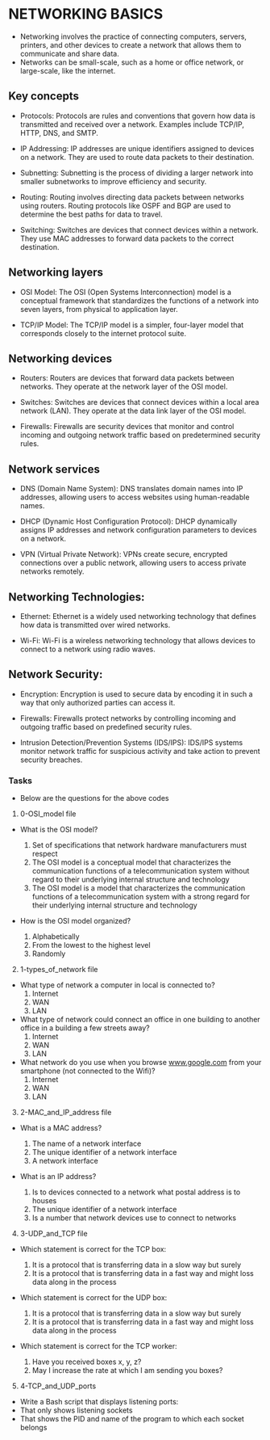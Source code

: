 # NETWORKING BASICS
* Networking involves the practice of connecting computers, servers, printers, and other devices to create a network that allows them to communicate and share data.
* Networks can be small-scale, such as a home or office network, or large-scale, like the internet.

## Key concepts
* Protocols: Protocols are rules and conventions that govern how data is transmitted and received over a network. Examples include TCP/IP, HTTP, DNS, and SMTP.

* IP Addressing: IP addresses are unique identifiers assigned to devices on a network. They are used to route data packets to their destination.

* Subnetting: Subnetting is the process of dividing a larger network into smaller subnetworks to improve efficiency and security.

* Routing: Routing involves directing data packets between networks using routers. Routing protocols like OSPF and BGP are used to determine the best paths for data to travel.

* Switching: Switches are devices that connect devices within a network. They use MAC addresses to forward data packets to the correct destination.

## Networking layers
* OSI Model: The OSI (Open Systems Interconnection) model is a conceptual framework that standardizes the functions of a network into seven layers, from physical to application layer.

* TCP/IP Model: The TCP/IP model is a simpler, four-layer model that corresponds closely to the internet protocol suite.

## Networking devices
* Routers: Routers are devices that forward data packets between networks. They operate at the network layer of the OSI model.

* Switches: Switches are devices that connect devices within a local area network (LAN). They operate at the data link layer of the OSI model.

* Firewalls: Firewalls are security devices that monitor and control incoming and outgoing network traffic based on predetermined security rules.

## Network services
* DNS (Domain Name System): DNS translates domain names into IP addresses, allowing users to access websites using human-readable names.

* DHCP (Dynamic Host Configuration Protocol): DHCP dynamically assigns IP addresses and network configuration parameters to devices on a network.

* VPN (Virtual Private Network): VPNs create secure, encrypted connections over a public network, allowing users to access private networks remotely.

## Networking Technologies:
* Ethernet: Ethernet is a widely used networking technology that defines how data is transmitted over wired networks.

* Wi-Fi: Wi-Fi is a wireless networking technology that allows devices to connect to a network using radio waves.

## Network Security:
* Encryption: Encryption is used to secure data by encoding it in such a way that only authorized parties can access it.

* Firewalls: Firewalls protect networks by controlling incoming and outgoing traffic based on predefined security rules.

* Intrusion Detection/Prevention Systems (IDS/IPS): IDS/IPS systems monitor network traffic for suspicious activity and take action to prevent security breaches.

### Tasks
* Below are the questions for the above codes
1. 0-OSI_model file
* What is the OSI model?

   1. Set of specifications that network hardware manufacturers must respect
   2. The OSI model is a conceptual model that characterizes the communication functions of a telecommunication system without regard to their underlying internal structure and technology
   3. The OSI model is a model that characterizes the communication functions of a telecommunication system with a strong regard for their underlying internal structure and technology

* How is the OSI model organized?

   1. Alphabetically
   2. From the lowest to the highest level
   3. Randomly

2. 1-types_of_network file

* What type of network a computer in local is connected to?
  1. Internet
  2. WAN
  3. LAN
* What type of network could connect an office in one building to another office in a building a few streets away?
  1. Internet
  2. WAN
  3. LAN
* What network do you use when you browse www.google.com from your smartphone (not connected to the Wifi)?
  1. Internet
  2. WAN
  3. LAN

3. 2-MAC_and_IP_address file
* What is a MAC address?

  1. The name of a network interface
  2. The unique identifier of a network interface
  3. A network interface

* What is an IP address?

  1. Is to devices connected to a network what postal address is to houses
  2. The unique identifier of a network interface
  3. Is a number that network devices use to connect to networks

4. 3-UDP_and_TCP file
* Which statement is correct for the TCP box:
  1. It is a protocol that is transferring data in a slow way but surely
  2. It is a protocol that is transferring data in a fast way and might loss data along in the process

* Which statement is correct for the UDP box:
  1. It is a protocol that is transferring data in a slow way but surely
  2.  It is a protocol that is transferring data in a fast way and might loss data along in the process

* Which statement is correct for the TCP worker:
  1. Have you received boxes x, y, z?
  2. May I increase the rate at which I am sending you boxes?

5. 4-TCP_and_UDP_ports
* Write a Bash script that displays listening ports:
* That only shows listening sockets
* That shows the PID and name of the program to which each socket belongs
